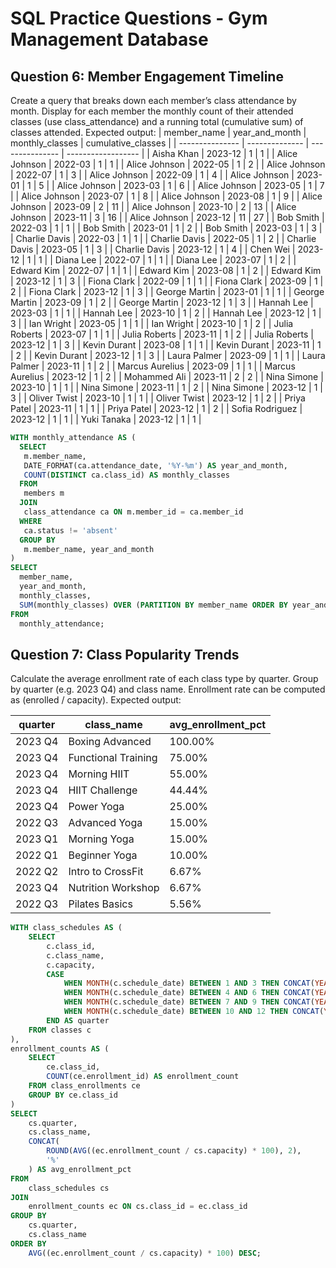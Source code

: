 # SQL Practice Questions - Gym Management Database

## Question 6: Member Engagement Timeline
Create a query that breaks down each member’s class attendance by month.
Display for each member the monthly count of their attended classes (use class_attendance) and a running total (cumulative sum) of classes attended.
Expected output:
| member_name     | year_and_month | monthly_classes | cumulative_classes |
| --------------- | -------------- | --------------- | ------------------ |
| Aisha Khan      | 2023-12        | 1               | 1                  |
| Alice Johnson   | 2022-03        | 1               | 1                  |
| Alice Johnson   | 2022-05        | 1               | 2                  |
| Alice Johnson   | 2022-07        | 1               | 3                  |
| Alice Johnson   | 2022-09        | 1               | 4                  |
| Alice Johnson   | 2023-01        | 1               | 5                  |
| Alice Johnson   | 2023-03        | 1               | 6                  |
| Alice Johnson   | 2023-05        | 1               | 7                  |
| Alice Johnson   | 2023-07        | 1               | 8                  |
| Alice Johnson   | 2023-08        | 1               | 9                  |
| Alice Johnson   | 2023-09        | 2               | 11                 |
| Alice Johnson   | 2023-10        | 2               | 13                 |
| Alice Johnson   | 2023-11        | 3               | 16                 |
| Alice Johnson   | 2023-12        | 11              | 27                 |
| Bob Smith       | 2022-03        | 1               | 1                  |
| Bob Smith       | 2023-01        | 1               | 2                  |
| Bob Smith       | 2023-03        | 1               | 3                  |
| Charlie Davis   | 2022-03        | 1               | 1                  |
| Charlie Davis   | 2022-05        | 1               | 2                  |
| Charlie Davis   | 2023-05        | 1               | 3                  |
| Charlie Davis   | 2023-12        | 1               | 4                  |
| Chen Wei        | 2023-12        | 1               | 1                  |
| Diana Lee       | 2022-07        | 1               | 1                  |
| Diana Lee       | 2023-07        | 1               | 2                  |
| Edward Kim      | 2022-07        | 1               | 1                  |
| Edward Kim      | 2023-08        | 1               | 2                  |
| Edward Kim      | 2023-12        | 1               | 3                  |
| Fiona Clark     | 2022-09        | 1               | 1                  |
| Fiona Clark     | 2023-09        | 1               | 2                  |
| Fiona Clark     | 2023-12        | 1               | 3                  |
| George Martin   | 2023-01        | 1               | 1                  |
| George Martin   | 2023-09        | 1               | 2                  |
| George Martin   | 2023-12        | 1               | 3                  |
| Hannah Lee      | 2023-03        | 1               | 1                  |
| Hannah Lee      | 2023-10        | 1               | 2                  |
| Hannah Lee      | 2023-12        | 1               | 3                  |
| Ian Wright      | 2023-05        | 1               | 1                  |
| Ian Wright      | 2023-10        | 1               | 2                  |
| Julia Roberts   | 2023-07        | 1               | 1                  |
| Julia Roberts   | 2023-11        | 1               | 2                  |
| Julia Roberts   | 2023-12        | 1               | 3                  |
| Kevin Durant    | 2023-08        | 1               | 1                  |
| Kevin Durant    | 2023-11        | 1               | 2                  |
| Kevin Durant    | 2023-12        | 1               | 3                  |
| Laura Palmer    | 2023-09        | 1               | 1                  |
| Laura Palmer    | 2023-11        | 1               | 2                  |
| Marcus Aurelius | 2023-09        | 1               | 1                  |
| Marcus Aurelius | 2023-12        | 1               | 2                  |
| Mohammed Ali    | 2023-11        | 2               | 2                  |
| Nina Simone     | 2023-10        | 1               | 1                  |
| Nina Simone     | 2023-11        | 1               | 2                  |
| Nina Simone     | 2023-12        | 1               | 3                  |
| Oliver Twist    | 2023-10        | 1               | 1                  |
| Oliver Twist    | 2023-12        | 1               | 2                  |
| Priya Patel     | 2023-11        | 1               | 1                  |
| Priya Patel     | 2023-12        | 1               | 2                  |
| Sofia Rodriguez | 2023-12        | 1               | 1                  |
| Yuki Tanaka     | 2023-12        | 1               | 1                  |
```sql
WITH monthly_attendance AS (
  SELECT
   m.member_name,
   DATE_FORMAT(ca.attendance_date, '%Y-%m') AS year_and_month,
   COUNT(DISTINCT ca.class_id) AS monthly_classes
  FROM
   members m
  JOIN 
   class_attendance ca ON m.member_id = ca.member_id
  WHERE 
   ca.status != 'absent'
  GROUP BY 
   m.member_name, year_and_month
)
SELECT 	
  member_name,
  year_and_month,
  monthly_classes,
  SUM(monthly_classes) OVER (PARTITION BY member_name ORDER BY year_and_month) AS cumulative_classes
FROM 
  monthly_attendance;
```

## Question 7: Class Popularity Trends
Calculate the average enrollment rate of each class type by quarter.
Group by quarter (e.g. 2023 Q4) and class name. Enrollment rate can be computed as (enrolled / capacity).
Expected output:

| quarter | class_name          | avg_enrollment_pct |
| ------- | ------------------- | ------------------ |
| 2023 Q4 | Boxing Advanced     | 100.00%            |
| 2023 Q4 | Functional Training | 75.00%             |
| 2023 Q4 | Morning HIIT        | 55.00%             |
| 2023 Q4 | HIIT Challenge      | 44.44%             |
| 2023 Q4 | Power Yoga          | 25.00%             |
| 2022 Q3 | Advanced Yoga       | 15.00%             |
| 2023 Q1 | Morning Yoga        | 15.00%             |
| 2022 Q1 | Beginner Yoga       | 10.00%             |
| 2022 Q2 | Intro to CrossFit   | 6.67%              |
| 2023 Q4 | Nutrition Workshop  | 6.67%              |
| 2022 Q3 | Pilates Basics      | 5.56%              |


```sql
WITH class_schedules AS (
    SELECT
        c.class_id,
        c.class_name,
        c.capacity,
        CASE
            WHEN MONTH(c.schedule_date) BETWEEN 1 AND 3 THEN CONCAT(YEAR(c.schedule_date), ' Q1')
            WHEN MONTH(c.schedule_date) BETWEEN 4 AND 6 THEN CONCAT(YEAR(c.schedule_date), ' Q2')
            WHEN MONTH(c.schedule_date) BETWEEN 7 AND 9 THEN CONCAT(YEAR(c.schedule_date), ' Q3')
            WHEN MONTH(c.schedule_date) BETWEEN 10 AND 12 THEN CONCAT(YEAR(c.schedule_date), ' Q4')
        END AS quarter
    FROM classes c
),
enrollment_counts AS (
    SELECT
        ce.class_id,
        COUNT(ce.enrollment_id) AS enrollment_count
    FROM class_enrollments ce
    GROUP BY ce.class_id
)
SELECT
    cs.quarter,
    cs.class_name,
    CONCAT(
        ROUND(AVG((ec.enrollment_count / cs.capacity) * 100), 2),
        '%'
    ) AS avg_enrollment_pct
FROM 
	class_schedules cs
JOIN 
	enrollment_counts ec ON cs.class_id = ec.class_id
GROUP BY 
	cs.quarter, 
    cs.class_name
ORDER BY 
	AVG((ec.enrollment_count / cs.capacity) * 100) DESC;
```


